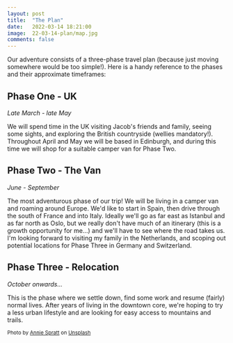 ```yaml
---
layout: post
title:  "The Plan"
date:   2022-03-14 18:21:00
image:  22-03-14-plan/map.jpg
comments: false
---
```

Our adventure consists of a three-phase travel plan (because just moving somewhere would be too simple!). Here is a handy reference to the phases and their approximate timeframes:

## Phase One - UK

*Late March - late May*

We will spend time in the UK visiting Jacob's friends and family, seeing some sights, and exploring the British countryside (wellies mandatory!). Throughout April and May we will be based in Edinburgh, and during this time we will shop for a suitable camper van for Phase Two.

## Phase Two - The Van

*June - September*

The most adventurous phase of our trip! We will be living in a camper van and roaming around Europe. We'd like to start in Spain, then drive through the south of France and into Italy. Ideally we'll go as far east as Istanbul and as far north as Oslo, but we really don't have much of an itinerary (this is a growth opportunity for me...) and we'll have to see where the road takes us. I'm looking forward to visiting my family in the Netherlands, and scoping out potential locations for Phase Three in Germany and Switzerland.

## Phase Three - Relocation

*October onwards...*

This is the phase where we settle down, find some work and resume (fairly) normal lives. After years of living in the downtown core, we're hoping to try a less urban lifestyle and are looking for easy access to mountains and trails.

<small>Photo by <a href="https://unsplash.com/@anniespratt?utm_source=unsplash&utm_medium=referral&utm_content=creditCopyText">Annie Spratt</a> on <a href="https://unsplash.com/s/photos/maps?utm_source=unsplash&utm_medium=referral&utm_content=creditCopyText">Unsplash</a></small>